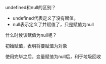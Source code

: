 undefined和null的区别？

- undefined代表定义了没有赋值。
- null表示定义了并赋值了，只是赋值为null



什么时候该赋值为null呢？

初始赋值，表明将要赋值为对象

使用完毕之后，变量赋值为null后，利于垃圾回收